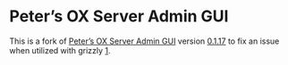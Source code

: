 Peter’s OX Server Admin GUI
===========================

This is a fork of [Peter’s OX Server Admin GUI](OXadminGUI) version [0.1.17] to fix an issue when utilized with grizzly [1].


[OXadminGUI]: http://oxgui.wordpress.com/
[1]: https://forum.open-xchange.com/showthread.php?3750-Peter-s-Open-Xchange-Server-Admin-GUI&p=27021#post27021
[0.1.17]: http://oxgui.sciencesoft.at/psoxgui.0.1.17.src.zip